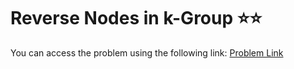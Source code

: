 # Reverse Nodes in k-Group ⭐⭐
You can access the problem using the following link: [Problem Link](https://leetcode.com/problems/reverse-nodes-in-k-group/description/)